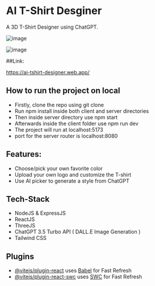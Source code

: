 # AI T-Shirt Desginer

A 3D T-Shirt Designer using ChatGPT.

![image](https://github.com/K0more/AI-Tshirt-Designer/assets/82630222/6dc32764-7d8e-4a4d-a00a-0c376c0ccf06)

![image](https://github.com/K0more/AI-Tshirt-Designer/assets/82630222/d4bcc0c0-e11b-4b62-b4ed-c24c658f4e1d)


##Link:

https://ai-tshirt-designer.web.app/

## How to run the project on local 

- Firstly, clone the repo using git clone
- Run npm install inside both client and server directories
- Then inside server directory use npm start
- Afterwards inside the client folder use npm run dev
- The project will run at localhost:5173
- port for the server router is localhost:8080

## Features:

- Choose/pick your own favorite color
- Upload your own logo and customize the T-shirt
- Use AI picker to generate a style from ChatGPT 

## Tech-Stack
- NodeJS & ExpressJS
- ReactJS
- ThreeJS
- ChatGPT 3.5 Turbo API ( DALL.E Image Generation )
- Tailwind CSS


## Plugins
- [@vitejs/plugin-react](https://github.com/vitejs/vite-plugin-react/blob/main/packages/plugin-react/README.md) uses [Babel](https://babeljs.io/) for Fast Refresh
- [@vitejs/plugin-react-swc](https://github.com/vitejs/vite-plugin-react-swc) uses [SWC](https://swc.rs/) for Fast Refresh

